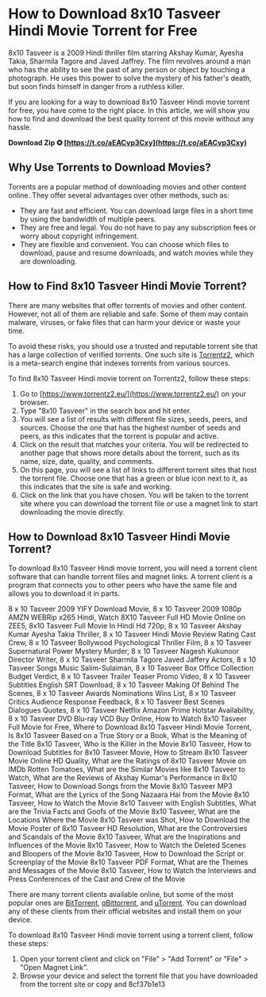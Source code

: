 # How to Download 8x10 Tasveer Hindi Movie Torrent for Free
 
8x10 Tasveer is a 2009 Hindi thriller film starring Akshay Kumar, Ayesha Takia, Sharmila Tagore and Javed Jaffrey. The film revolves around a man who has the ability to see the past of any person or object by touching a photograph. He uses this power to solve the mystery of his father's death, but soon finds himself in danger from a ruthless killer.
 
If you are looking for a way to download 8x10 Tasveer Hindi movie torrent for free, you have come to the right place. In this article, we will show you how to find and download the best quality torrent of this movie without any hassle.
 
**Download Zip ✪ [https://t.co/aEACvp3Cxy](https://t.co/aEACvp3Cxy)**


 
## Why Use Torrents to Download Movies?
 
Torrents are a popular method of downloading movies and other content online. They offer several advantages over other methods, such as:
 
- They are fast and efficient. You can download large files in a short time by using the bandwidth of multiple peers.
- They are free and legal. You do not have to pay any subscription fees or worry about copyright infringement.
- They are flexible and convenient. You can choose which files to download, pause and resume downloads, and watch movies while they are downloading.

## How to Find 8x10 Tasveer Hindi Movie Torrent?
 
There are many websites that offer torrents of movies and other content. However, not all of them are reliable and safe. Some of them may contain malware, viruses, or fake files that can harm your device or waste your time.
 
To avoid these risks, you should use a trusted and reputable torrent site that has a large collection of verified torrents. One such site is [Torrentz2](https://www.torrentz2.eu/), which is a meta-search engine that indexes torrents from various sources.
 
To find 8x10 Tasveer Hindi movie torrent on Torrentz2, follow these steps:

1. Go to [https://www.torrentz2.eu/](https://www.torrentz2.eu/) on your browser.
2. Type "8x10 Tasveer" in the search box and hit enter.
3. You will see a list of results with different file sizes, seeds, peers, and sources. Choose the one that has the highest number of seeds and peers, as this indicates that the torrent is popular and active.
4. Click on the result that matches your criteria. You will be redirected to another page that shows more details about the torrent, such as its name, size, date, quality, and comments.
5. On this page, you will see a list of links to different torrent sites that host the torrent file. Choose one that has a green or blue icon next to it, as this indicates that the site is safe and working.
6. Click on the link that you have chosen. You will be taken to the torrent site where you can download the torrent file or use a magnet link to start downloading the movie directly.

## How to Download 8x10 Tasveer Hindi Movie Torrent?
 
To download 8x10 Tasveer Hindi movie torrent, you will need a torrent client software that can handle torrent files and magnet links. A torrent client is a program that connects you to other peers who have the same file and allows you to download it in parts.
 
8 x 10 Tasveer 2009 YIFY Download Movie,  8 x 10 Tasveer 2009 1080p AMZN WEBRip x265 Hindi,  Watch 8X10 Tasveer Full HD Movie Online on ZEE5,  8x10 Tasveer Full Movie In Hindi Hd 720p,  8 x 10 Tasveer Akshay Kumar Ayesha Takia Thriller,  8 x 10 Tasveer Hindi Movie Review Rating Cast Crew,  8 x 10 Tasveer Bollywood Psychological Thriller Film,  8 x 10 Tasveer Supernatural Power Mystery Murder,  8 x 10 Tasveer Nagesh Kukunoor Director Writer,  8 x 10 Tasveer Sharmila Tagore Javed Jaffery Actors,  8 x 10 Tasveer Songs Music Salim-Sulaiman,  8 x 10 Tasveer Box Office Collection Budget Verdict,  8 x 10 Tasveer Trailer Teaser Promo Video,  8 x 10 Tasveer Subtitles English SRT Download,  8 x 10 Tasveer Making Of Behind The Scenes,  8 x 10 Tasveer Awards Nominations Wins List,  8 x 10 Tasveer Critics Audience Response Feedback,  8 x 10 Tasveer Best Scenes Dialogues Quotes,  8 x 10 Tasveer Netflix Amazon Prime Hotstar Availability,  8 x 10 Tasveer DVD Blu-ray VCD Buy Online,  How to Watch 8x10 Tasveer Full Movie for Free,  Where to Download 8x10 Tasveer Hindi Movie Torrent,  Is 8x10 Tasveer Based on a True Story or a Book,  What is the Meaning of the Title 8x10 Tasveer,  Who is the Killer in the Movie 8x10 Tasveer,  How to Download Subtitles for 8x10 Tasveer Movie,  How to Stream 8x10 Tasveer Movie Online HD Quality,  What are the Ratings of 8x10 Tasveer Movie on IMDb Rotten Tomatoes,  What are the Similar Movies like 8x10 Tasveer to Watch,  What are the Reviews of Akshay Kumar's Performance in 8x10 Tasveer,  How to Download Songs from the Movie 8x10 Tasveer MP3 Format,  What are the Lyrics of the Song Nazaara Hai from the Movie 8x10 Tasveer,  How to Watch the Movie 8x10 Tasveer with English Subtitles,  What are the Trivia Facts and Goofs of the Movie 8x10 Tasveer,  What are the Locations Where the Movie 8x10 Tasveer was Shot,  How to Download the Movie Poster of 8x10 Tasveer HD Resolution,  What are the Controversies and Scandals of the Movie 8x10 Tasveer,  What are the Inspirations and Influences of the Movie 8x10 Tasveer,  How to Watch the Deleted Scenes and Bloopers of the Movie 8x10 Tasveer,  How to Download the Script or Screenplay of the Movie 8x10 Tasveer PDF Format,  What are the Themes and Messages of the Movie 8x10 Tasveer,  How to Watch the Interviews and Press Conferences of the Cast and Crew of the Movie
 
There are many torrent clients available online, but some of the most popular ones are [BitTorrent](https://www.bittorrent.com/), [qBittorrent](https://www.qbittorrent.org/), and [uTorrent](https://www.utorrent.com/). You can download any of these clients from their official websites and install them on your device.
 
To download 8x10 Tasveer Hindi movie torrent using a torrent client, follow these steps:

1. Open your torrent client and click on "File" > "Add Torrent" or "File" > "Open Magnet Link".
2. Browse your device and select the torrent file that you have downloaded from the torrent site or copy and 8cf37b1e13


